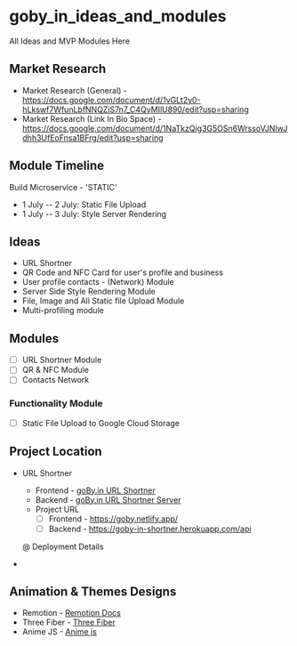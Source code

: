# goby_in_ideas_and_modules
All Ideas and MVP Modules Here


## Market Research

  * Market Research (General) - https://docs.google.com/document/d/1vGLt2y0-hLkswf7WfunLbfNNQZiS7n7_C4QyMIlU890/edit?usp=sharing
  * Market Research (Link In Bio Space) - https://docs.google.com/document/d/1NaTkzQig3G5OSn6WrssoVJNlwJdhh3UfEoFnsa1BFrg/edit?usp=sharing
  
  
## Module Timeline 

  Build Microservice - 'STATIC' 
  * 1 July -- 2 July: Static File Upload
  * 1 July -- 3 July: Style Server Rendering
  
  

## Ideas
  
  * URL Shortner
  * QR Code and NFC Card for user's profile and business
  * User profile contacts - (Network) Module
  * Server Side Style Rendering Module
  * File, Image and All Static file Upload Module
  * Multi-profiling module

## Modules

  - [ ] URL Shortner Module
  - [ ] QR & NFC Module 
  - [ ] Contacts Network

  ### Functionality Module
 
  - [ ] Static File Upload to Google Cloud Storage


## Project Location

  * URL Shortner 
      * Frontend - [goBy.in URL Shortner](https://github.com/ashwath007/gobytest1-shortner)
      * Backend  - [goBy.in URL Shortner Server](https://github.com/ashwath007/gobytest1-shortner-server)

      - Project URL 
           - [ ]   Frontend  -   https://goby.netlify.app/
           - [ ]   Backend   -   https://goby-in-shortner.herokuapp.com/api
            
      @ Deployment Details


  * 



## Animation & Themes Designs

  * Remotion    - [Remotion  Docs](https://www.remotion.dev/docs/)
  * Three Fiber - [Three Fiber](https://animejs.com/documentation/)
  * Anime JS    - [Anime js](https://animejs.com/documentation/)
